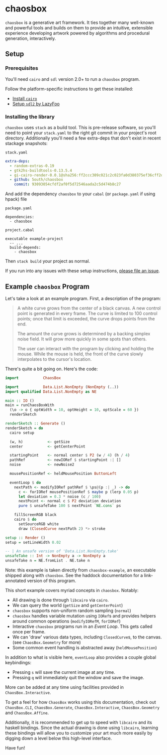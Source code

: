 # chaosbox

`chaosbox` is a generative art framework. It ties together many well-known
and powerful tools and builds on them to provide an intuitive, extensible
experience developing artwork powered by algorithms and procedural
generation, interactively.

## Setup

### Prerequisites

You'll need `cairo` and `sdl` version 2.0+ to run a `chaosbox` program.

Follow the platform-specific instructions to get these installed:

- [Install `cairo`](https://www.cairographics.org/download)
- [Setup `sdl2` by LazyFoo](http://lazyfoo.net/tutorials/SDL/01_hello_SDL/index.php)

### Installing the library

`chaosbox` uses `stack` as a build tool. This is pre-release software, so
you'll need to point your `stack.yaml` to the right git commit in your
project's root directory. Additionally you'll need a few extra-deps that don't
exist in recent stackage snapshots:

`stack.yaml`

```yaml
extra-deps:
  - random-extras-0.19
  - gtk2hs-buildtools-0.13.5.4
  - gi-cairo-render-0.0.1@sha256:ff2ccc309c021c2c023fa0d380375ef36cff2df93e0c78ed733f052dd1aa9782,3502
  - github: 5outh/chaosbox
    commit: 93093054cfdf2af0f5d72546aada2c5d474b8c27
```

And add the dependency `chaosbox` to your `cabal` (or `package.yaml` if using hpack) file

`package.yaml`

```
dependencies:
  - chaosbox
```

`project.cabal`

```
executable example-project
  -- ... 
  build-depends:
    - chaosbox
```

Then `stack build` your project as normal.

If you run into any issues with these setup instructions, [please file an
issue](https://github.com/5outh/chaosbox/issues).

## Example `chaosbox` Program

Let's take a look at an example program. First, a description of the program:

> A white curve grows from the center of a black canvas. A new control point
> is generated in every frame. The curve is limited to 100 control points;
> once that limit is exceeded, the curve drops points from the end.
> 
> The amount the curve grows is determined by a backing simplex noise field.
> It will grow more quickly in some spots than others.
> 
> The user can interact with the program by clicking and holding the mouse.
> While the mouse is held, the front of the curve slowly interpolates to the
> cursor's location.

There's quite a bit going on. Here's the code:

```haskell
import           ChaosBox

import           Data.List.NonEmpty (NonEmpty (..))
import qualified Data.List.NonEmpty as NE

main :: IO ()
main = runChaosBoxWith
  (\o -> o { optWidth = 10, optHeight = 10, optScale = 60 })
  renderSketch

renderSketch :: Generate ()
renderSketch = do
  cairo setup

  (w, h)           <- getSize
  center           <- getCenterPoint

  startingPoint    <- normal center $ P2 (w / 4) (h / 4)
  pathRef          <- newIORef $ startingPoint :| []
  noise            <- newNoise2

  mousePositionRef <- heldMousePosition ButtonLeft

  eventLoop $ do
    nextPath <- modifyIORef pathRef $ \ps@(p :| _) -> do
      c <- forIORef mousePositionRef $ maybe p (lerp 0.05 p)
      let deviation = 0.3 * noise (c / 100)
      nextPoint <- normal c $ P2 deviation deviation
      pure $ unsafeTake 100 $ nextPoint `NE.cons` ps

    fillScreenRGB black
    cairo $ do
      setSourceRGB white
      draw (ClosedCurve nextPath 2) *> stroke

setup :: Render ()
setup = setLineWidth 0.02

-- | An unsafe version of 'Data.List.NonEmpty.take'
unsafeTake :: Int -> NonEmpty a -> NonEmpty a
unsafeTake n = NE.fromList . NE.take n
```

Note: this example is taken directly from `chaosbox-example`, an executable
shipped along with `chaosbox`. See the haddock documentation for a
link-annotated version of this program.

This short example covers myriad concepts in `chaosbox`. Notably:

- All drawing is done through `libcairo` via `cairo`.
- We can query the world (`getSize` and `getCenterPoint`)
- `chaosbox` supports non-uniform random sampling (`normal`)
- `chaosbox` handles variable mutation using `IORef`s and provides helpers
around common operations (`modifyIORefM`, `forIORef`)
- Interactive `chaosbox` programs run in an _Event Loop_. This gets called
once per frame.
- We can 'draw' various data types, including `ClosedCurve`s, to the canvas.
(see `ChaosBox.Geometry` for more)
- Some common event handling is abstracted away (`heldMousePosition`)

In addition to what is visible here, `eventLoop` also provides a couple
global keybindings:

- Pressing `s` will save the current image at any time.
- Pressing `q` will immediately quit the window and save the image.

More can be added at any time using facilities provided in
`ChaosBox.Interactive`.

To get a feel for how `ChaosBox` works using this documentation, check out
`ChaosBox.CLI`, `ChaosBox.Generate`, `ChaosBox.Interactive`,
`ChaosBox.Geometry` and `ChaosBox.Affine`.

Additionally, it is recommended to get up to speed with `libcairo` and its
haskell bindings. Since the actual drawing is done using `libcairo`,
learning these bindings will allow you to customize your art much more
easily by digging down a level below this high-level interface.

Have fun!
